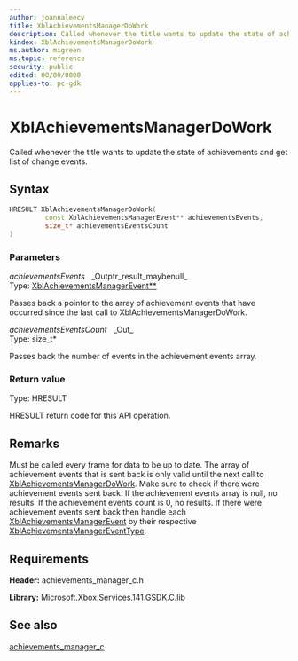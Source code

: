 ```yaml
---
author: joannaleecy
title: XblAchievementsManagerDoWork
description: Called whenever the title wants to update the state of achievements and get list of change events.
kindex: XblAchievementsManagerDoWork
ms.author: migreen
ms.topic: reference
security: public
edited: 00/00/0000
applies-to: pc-gdk
---
```


# XblAchievementsManagerDoWork  

Called whenever the title wants to update the state of achievements and get list of change events.  

## Syntax  
  
```cpp
HRESULT XblAchievementsManagerDoWork(  
         const XblAchievementsManagerEvent** achievementsEvents,  
         size_t* achievementsEventsCount  
)  
```  
  
### Parameters  
  
*achievementsEvents* &nbsp;&nbsp;\_Outptr\_result\_maybenull\_  
Type: [XblAchievementsManagerEvent**](../structs/xblachievementsmanagerevent.md)  
  
Passes back a pointer to the array of achievement events that have occurred since the last call to XblAchievementsManagerDoWork.  
  
*achievementsEventsCount* &nbsp;&nbsp;\_Out\_  
Type: size_t*  
  
Passes back the number of events in the achievement events array.  
  
  
### Return value  
Type: HRESULT
  
HRESULT return code for this API operation.
  
## Remarks  
  
Must be called every frame for data to be up to date. The array of achievement events that is sent back is only valid until the next call to [XblAchievementsManagerDoWork](xblachievementsmanagerdowork.md). Make sure to check if there were achievement events sent back. If the achievement events array is null, no results. If the achievement events count is 0, no results. If there were achievement events sent back then handle each [XblAchievementsManagerEvent](../structs/xblachievementsmanagerevent.md) by their respective [XblAchievementsManagerEventType](../enums/xblachievementsmanagereventtype.md).
  
## Requirements  
  
**Header:** achievements_manager_c.h
  
**Library:** Microsoft.Xbox.Services.141.GSDK.C.lib
  
## See also  
[achievements_manager_c](../achievements_manager_c_members.md)  
  
  